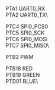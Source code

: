 PTA1 UART0_RX\
PTA2 UART0_TX\

PTC4 SPI0_PCS0\
PTC5 SPI0_SCK\
PTC6 SPI0_MOSI\
PTC7 SPI0_MISO\

PTB2 PWM

PTB18 RED\
PTB19 GREEN\
PTD01 BLUE\


